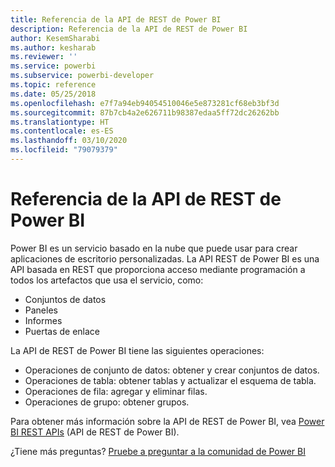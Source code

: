 ```yaml
---
title: Referencia de la API de REST de Power BI
description: Referencia de la API de REST de Power BI
author: KesemSharabi
ms.author: kesharab
ms.reviewer: ''
ms.service: powerbi
ms.subservice: powerbi-developer
ms.topic: reference
ms.date: 05/25/2018
ms.openlocfilehash: e7f7a94eb94054510046e5e873281cf68eb3bf3d
ms.sourcegitcommit: 87b7cb4a2e626711b98387edaa5ff72dc26262bb
ms.translationtype: HT
ms.contentlocale: es-ES
ms.lasthandoff: 03/10/2020
ms.locfileid: "79079379"
---
```

# <a name="power-bi-rest-api-reference"></a>Referencia de la API de REST de Power BI

Power BI es un servicio basado en la nube que puede usar para crear aplicaciones de escritorio personalizadas. La API REST de Power BI es una API basada en REST que proporciona acceso mediante programación a todos los artefactos que usa el servicio, como:
* Conjuntos de datos
* Paneles
* Informes
* Puertas de enlace

La API de REST de Power BI tiene las siguientes operaciones:

* Operaciones de conjunto de datos: obtener y crear conjuntos de datos.
* Operaciones de tabla: obtener tablas y actualizar el esquema de tabla.
* Operaciones de fila: agregar y eliminar filas.
* Operaciones de grupo: obtener grupos.

Para obtener más información sobre la API de REST de Power BI, vea [Power BI REST APIs](https://docs.microsoft.com/rest/api/power-bi/) (API de REST de Power BI).

¿Tiene más preguntas? [Pruebe a preguntar a la comunidad de Power BI](https://community.powerbi.com/)